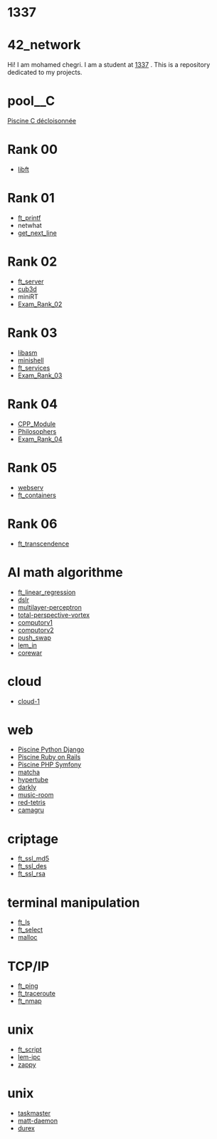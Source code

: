 # 1337

# 42_network

Hi! I am mohamed chegri. I am a student at [1337](https://1337.ma/) . This is a repository dedicated to my projects.

# pool__C
 
[Piscine C décloisonnée](https://github.com/Chegashi/42networks_Piscine_C)

# Rank 00

* [libft](https://github.com/Chegashi/42networks_Ft_server)

# Rank 01

* [ft_printf](https://github.com/Chegashi/42networks_Ft_printf)
* netwhat
* [get_next_line](https://github.com/Chegashi/42networks_Get_next_line)

# Rank 02

* [ft_server](https://github.com/Chegashi/42networks_Ft_server)
* [cub3d](https://github.com/Chegashi/42networks_cub3d)
* miniRT
* [Exam_Rank_02]()

# Rank 03

* [libasm]()
* [minishell]()
* [ft_services]()
* [Exam_Rank_03]()

# Rank 04

* [CPP_Module]()
* [Philosophers]()
* [Exam_Rank_04]()

# Rank 05

* [webserv]()
* [ft_containers]()

# Rank 06

* [ft_transcendence]()

# AI math algorithme

* [ft_linear_regression](https://github.com/Chegashi/42networks_Ft_linear_regression)
* [dslr]()
* [multilayer-perceptron]()
* [total-perspective-vortex]()
* [computorv1]()
* [computorv2]()
* [push_swap]()
* [lem_in]()
* [corewar]()

# cloud

* [cloud-1]()

# web 

* [Piscine Python Django]()
* [Piscine Ruby on Rails]()
* [Piscine PHP Symfony]()
* [matcha]()
* [hypertube]()
* [darkly]()
* [music-room]()
* [red-tetris]()
* [camagru]()

# criptage

* [ft_ssl_md5]()
* [ft_ssl_des]()
* [ft_ssl_rsa]()

# terminal manipulation

* [ft_ls]()
* [ft_select]()
* [malloc]()

#  TCP/IP 

* [ft_ping]()
* [ft_traceroute]()
* [ft_nmap]()

#  unix 

* [ft_script]()
* [lem-ipc]()
* [zappy]()

#  unix 

* [taskmaster]()
* [matt-daemon]()
* [durex]()
